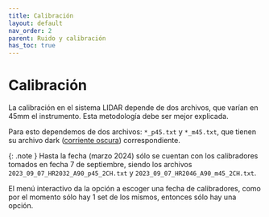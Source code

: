 ```yaml
---
title: Calibración
layout: default
nav_order: 2
parent: Ruido y calibración
has_toc: true
---
```

# Calibración
La calibración en el sistema LIDAR depende de dos archivos, que varían en 45mm el instrumento. Esta metodología debe ser mejor explicada.

Para esto dependemos de dos archivos: `*_p45.txt` y `*_m45.txt`, que tienen su archivo dark ([corriente oscura](dark_noise)) correspondiente.

{: .note }
Hasta la fecha (marzo 2024) sólo se cuentan con los calibradores tomados en fecha 7 de septiembre, siendo los archivos `2023_09_07_HR2032_A90_p45_2CH.txt` y `2023_09_07_HR2046_A90_m45_2CH.txt`.

El menú interactivo da la opción a escoger una fecha de calibradores, como por el momento sólo hay 1 set de los mismos, entonces sólo hay una opción.

